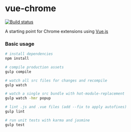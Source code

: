 # vue-chrome

[![Build status](https://img.shields.io/circleci/project/scottbedard/vue-chrome/master.svg?maxAge=2592000)](https://circleci.com/gh/scottbedard/vue-chrome)

A starting point for Chrome extensions using [Vue.js](http://vuejs.org/guide/installation.html#CSP-compliant-build)

### Basic usage

```bash
# install dependencies
npm install

# compile production assets
gulp compile

# watch all src files for changes and recompile
gulp watch

# watch a single src bundle with hot-module-replacement
gulp watch -hmr popup

# lint .js and .vue files (add --fix to apply autofixes)
gulp lint

# run unit tests with karma and jasmine
gulp test
```
